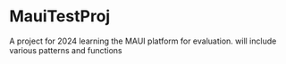 # MauiTestProj

A project for 2024 learning the MAUI platform for evaluation.
will include various patterns and functions
